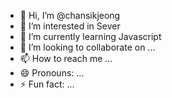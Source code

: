 - 👋 Hi, I’m @chansikjeong
- 👀 I’m interested in Sever
- 🌱 I’m currently learning Javascript
- 💞️ I’m looking to collaborate on ...
- 📫 How to reach me ...
- 😄 Pronouns: ...
- ⚡ Fun fact: ...

<!---
chansikjeong/chansikjeong is a ✨ special ✨ repository because its `README.md` (this file) appears on your GitHub profile.
You can click the Preview link to take a look at your changes.
--->
